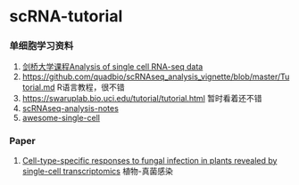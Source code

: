# scRNA-tutorial

### 单细胞学习资料

1. [剑桥大学课程Analysis of single cell RNA-seq data](https://www.singlecellcourse.org/index.html)
2. https://github.com/quadbio/scRNAseq_analysis_vignette/blob/master/Tutorial.md R语言教程，很不错
3. https://swaruplab.bio.uci.edu/tutorial/tutorial.html 暂时看着还不错
4. [scRNAseq-analysis-notes](https://github.com/crazyhottommy/scRNAseq-analysis-notes)
5. [awesome-single-cell](https://github.com/seandavi/awesome-single-cell)

### Paper
1. [Cell-type-specific responses to fungal infection in plants revealed by single-cell transcriptomics](https://www.cell.com/cell-host-microbe/fulltext/S1931-3128(23)00344-X?_returnURL=https%3A%2F%2Flinkinghub.elsevier.com%2Fretrieve%2Fpii%2FS193131282300344X%3Fshowall%3Dtrue#) 植物-真菌感染
